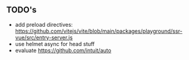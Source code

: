## TODO's

- add preload directives: https://github.com/vitejs/vite/blob/main/packages/playground/ssr-vue/src/entry-server.js
- use helmet async for head stuff
- evaluate https://github.com/intuit/auto
